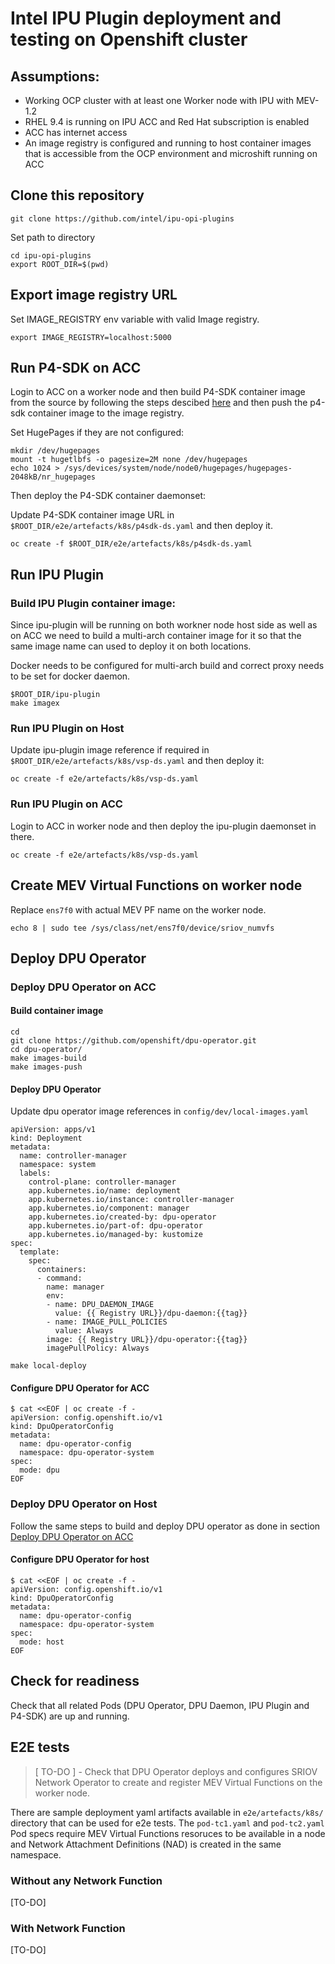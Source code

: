 # Intel IPU Plugin deployment and testing on Openshift cluster

## Assumptions:
- Working OCP cluster with at least one Worker node with IPU with MEV-1.2
- RHEL 9.4 is running on IPU ACC and Red Hat subscription is enabled
- ACC has internet access
- An image registry is configured and running to host container images that is accessible from the OCP environment and microshift running on ACC 

## Clone this repository

```
git clone https://github.com/intel/ipu-opi-plugins
```

Set path to directory

```
cd ipu-opi-plugins
export ROOT_DIR=$(pwd)
```

## Export image registry URL

Set IMAGE_REGISTRY env variable with valid Image registry.

```
export IMAGE_REGISTRY=localhost:5000
```

## Run P4-SDK on ACC
Login to ACC on a worker node and then build P4-SDK container image from the source by following the steps descibed [here](../p4sdk/README.md) and then push the p4-sdk container image to the image registry.

Set HugePages if they are not configured:

```
mkdir /dev/hugepages
mount -t hugetlbfs -o pagesize=2M none /dev/hugepages
echo 1024 > /sys/devices/system/node/node0/hugepages/hugepages-2048kB/nr_hugepages
```

Then deploy the P4-SDK container daemonset:
 
Update P4-SDK container image URL in `$ROOT_DIR/e2e/artefacts/k8s/p4sdk-ds.yaml` and then deploy it.
```
oc create -f $ROOT_DIR/e2e/artefacts/k8s/p4sdk-ds.yaml
```

## Run IPU Plugin

### Build IPU Plugin container image:
Since ipu-plugin will be running on both workner node host side as well as on ACC we need to build a multi-arch container image for it so that the same image name can used to deploy it on both locations.

Docker needs to be configured for multi-arch build and correct proxy needs to be set for docker daemon.

```
$ROOT_DIR/ipu-plugin
make imagex
```

### Run IPU Plugin on Host
Update ipu-plugin image reference if required in `$ROOT_DIR/e2e/artefacts/k8s/vsp-ds.yaml` and then deploy it:

```
oc create -f e2e/artefacts/k8s/vsp-ds.yaml
```

### Run IPU Plugin on ACC
Login to ACC in worker node and then deploy the ipu-plugin daemonset in there.

```
oc create -f e2e/artefacts/k8s/vsp-ds.yaml
```

## Create MEV Virtual Functions on worker node

Replace `ens7f0` with actual MEV PF name on the worker node.

```
echo 8 | sudo tee /sys/class/net/ens7f0/device/sriov_numvfs
```



## Deploy DPU Operator

### Deploy DPU Operator on ACC

#### Build container image

```
cd
git clone https://github.com/openshift/dpu-operator.git
cd dpu-operator/
make images-build
make images-push
```

#### Deploy DPU Operator

Update dpu operator image references in `config/dev/local-images.yaml`

```
apiVersion: apps/v1
kind: Deployment
metadata:
  name: controller-manager
  namespace: system
  labels:
    control-plane: controller-manager
    app.kubernetes.io/name: deployment
    app.kubernetes.io/instance: controller-manager
    app.kubernetes.io/component: manager
    app.kubernetes.io/created-by: dpu-operator
    app.kubernetes.io/part-of: dpu-operator
    app.kubernetes.io/managed-by: kustomize
spec:
  template:
    spec:
      containers:
      - command:
        name: manager
        env:
        - name: DPU_DAEMON_IMAGE
          value: {{ Registry URL}}/dpu-daemon:{{tag}}
        - name: IMAGE_PULL_POLICIES
          value: Always
        image: {{ Registry URL}}/dpu-operator:{{tag}}
        imagePullPolicy: Always

```

```
make local-deploy
```

#### Configure DPU Operator for ACC

```
$ cat <<EOF | oc create -f -
apiVersion: config.openshift.io/v1
kind: DpuOperatorConfig
metadata:
  name: dpu-operator-config
  namespace: dpu-operator-system
spec:
  mode: dpu
EOF
```

### Deploy DPU Operator on Host

Follow the same steps to build and deploy DPU operator as done in section [Deploy DPU Operator on ACC](#deploy-dpu-operator-on-acc)

#### Configure DPU Operator for host

```
$ cat <<EOF | oc create -f -
apiVersion: config.openshift.io/v1
kind: DpuOperatorConfig
metadata:
  name: dpu-operator-config
  namespace: dpu-operator-system
spec:
  mode: host
EOF
```

## Check for readiness
Check that all related Pods (DPU Operator, DPU Daemon, IPU Plugin and P4-SDK) are up and running.

## E2E tests

> [ TO-DO ] - Check that DPU Operator deploys and configures SRIOV Network Operator to create and register MEV Virtual Functions on the worker node.

There are sample deployment yaml artifacts available in `e2e/artefacts/k8s/` directory that can be used for e2e tests.
The `pod-tc1.yaml` and `pod-tc2.yaml` Pod specs require MEV Virtual Functions resoruces to be available in a node and Network Attachment Definitions (NAD) is created in the same namespace.

### Without any Network Function

[TO-DO]

### With Network Function

[TO-DO]
